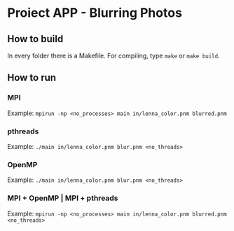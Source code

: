# Proiect APP - Blurring Photos

## How to build
In every folder there is a Makefile. For compiling, type `make` or `make build`.

## How to run
### MPI
Example: `mpirun -np <no_processes> main in/lenna_color.pnm blurred.pnm`

### pthreads
Example: `./main in/lenna_color.pnm blur.pnm <no_threads>`

### OpenMP
Example: 
`./main in/lenna_color.pnm blur.pnm <no_threads>`

### MPI + OpenMP | MPI + pthreads
Example: 
`mpirun -np <no_processes> main in/lenna_color.pnm blurred.pnm <no_threads>`
